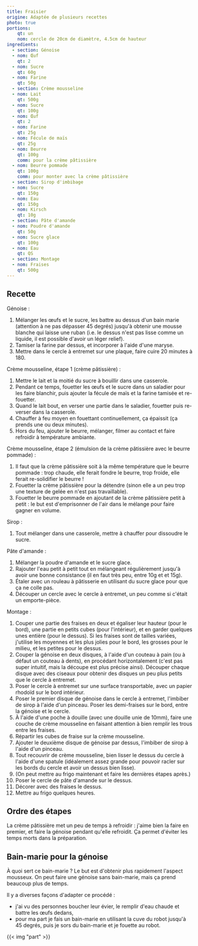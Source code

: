 ```yaml
---
title: Fraisier
origine: Adaptée de plusieurs recettes
photo: true
portions:
    qt: un
    nom: cercle de 20cm de diamètre, 4.5cm de hauteur
ingredients:
  - section: Génoise
  - nom: Œuf
    qt: 2
  - nom: Sucre
    qt: 60g
  - nom: Farine
    qt: 50g
  - section: Crème mousseline
  - nom: Lait
    qt: 500g
  - nom: Sucre
    qt: 100g
  - nom: Œuf
    qt: 2
  - nom: Farine
    qt: 25g
  - nom: Fécule de maïs
    qt: 25g
  - nom: Beurre
    qt: 100g
    comm: pour la crème pâtissière
  - nom: Beurre pommade
    qt: 100g
    comm: pour monter avec la crème pâtissière
  - section: Sirop d'imbibage
  - nom: Sucre
    qt: 150g
  - nom: Eau
    qt: 150g
  - nom: Kirsch
    qt: 10g
  - section: Pâte d'amande
  - nom: Poudre d'amande
    qt: 50g
  - nom: Sucre glace
    qt: 100g
  - nom: Eau
    qt: QS
  - section: Montage
  - nom: Fraises
    qt: 500g
---
```


Recette
-------

Génoise :
1. Mélanger les œufs et le sucre, les battre au dessus d'un bain marie (attention à ne pas dépasser 45 degrés) jusqu'à obtenir une mousse blanche qui laisse une ruban (i.e. le dessus n'est pas lisse comme un liquide, il est possible d'avoir un léger relief).
2. Tamiser la farine par dessus, et incorporer à l'aide d'une maryse.
3. Mettre dans le cercle à entremet sur une plaque, faire cuire 20 minutes à 180.

Crème mousseline, étape 1 (crème pâtissière) :
1. Mettre le lait et la moitié du sucre à bouillir dans une casserole.
2. Pendant ce temps, fouetter les œufs et le sucre dans un saladier pour les faire blanchir, puis ajouter la fécule de maïs et la farine tamisée et re-fouetter.
3. Quand le lait bout, en verser une partie dans le saladier, fouetter puis re-verser dans la casserole.
4. Chauffer à feu moyen en fouettant continuellement, ça épaissit (ça prends une ou deux minutes).
5. Hors du feu, ajouter le beurre, mélanger, filmer au contact et faire refroidir à température ambiante.

Crème mousseline, étape 2 (émulsion de la crème pâtissière avec le beurre pommade) :
1. Il faut que la crème pâtissière soit à la même température que le beurre pommade : trop chaude, elle ferait fondre le beurre, trop froide, elle ferait re-solidifier le beurre !
2. Fouetter la crème pâtissière pour la détendre (sinon elle a un peu trop une texture de gelée en n'est pas travaillable).
3. Fouetter le beurre pommade en ajoutant de la crème pâtissière petit à petit : le but est d'emprisonner de l'air dans le mélange pour faire gagner en volume.

Sirop :
1. Tout mélanger dans une casserole, mettre à chauffer pour dissoudre le sucre.

Pâte d'amande :
1. Mélanger la poudre d'amande et le sucre glace.
2. Rajouter l'eau petit à petit tout en mélangeant régulièrement jusqu'à avoir une bonne consistance (il en faut très peu, entre 10g et et 15g).
3. Étaler avec un rouleau à pâtisserie en utilisant du sucre glace pour que ça ne colle pas.
4. Découper un cercle avec le cercle à entremet, un peu comme si c'était un emporte-pièce.

Montage :
1. Couper une partie des fraises en deux et égaliser leur hauteur (pour le bord), une partie en petits cubes (pour l'intérieur), et en garder quelques unes entière (pour le dessus). Si les fraises sont de tailles variées, j'utilise les moyennes et les plus jolies pour le bord, les grosses pour le milieu, et les petites pour le dessus.
2. Couper la génoise en deux disques, à l'aide d'un couteau à pain (ou à défaut un couteau à dents), en procédant horizontalement (c'est pas super intuitif, mais la découpe est plus précise ainsi). Découper chaque disque avec des ciseaux pour obtenir des disques un peu plus petits que le cercle à entremet.
3. Poser le cercle à entremet sur une surface transportable, avec un papier rhodoïd sur le bord intérieur.
4. Poser le premier disque de génoise dans le cercle à entremet, l'imbiber de sirop à l'aide d'un pinceau. Poser les demi-fraises sur le bord, entre la génoise et le cercle.
5. À l'aide d'une poche à douille (avec une douille unie de 10mm), faire une couche de crème mousseline en faisant attention à bien remplir les trous entre les fraises.
6. Répartir les cubes de fraise sur la crème mousseline.
7. Ajouter le deuxième disque de génoise par dessus, l'imbiber de sirop à l'aide d'un pinceau.
8. Tout recouvrir de crème mousseline, bien lisser le dessus du cercle à l'aide d'une spatule (idéalement assez grande pour pouvoir racler sur les bords du cercle et avoir un dessus bien lisse).
9. (On peut mettre au frigo maintenant et faire les dernières étapes après.)
10. Poser le cercle de pâte d'amande sur le dessus.
11. Décorer avec des fraises le dessus.
12. Mettre au frigo quelques heures.

Ordre des étapes
----------------

La crème pâtissière met un peu de temps à refroidir :
j'aime bien la faire en premier, et faire la génoise pendant qu'elle refroidit.
Ça permet d'éviter les temps morts dans la préparation.

Bain-marie pour la génoise
--------------------------

À quoi sert ce bain-marie ?
Le but est d'obtenir plus rapidement l'aspect mousseux.
On peut faire une génoise sans bain-marie, mais ça prend beaucoup plus de temps.

Il y a diverses façons d'adapter ce procédé :
- j'ai vu des personnes boucher leur évier, le remplir d'eau chaude et battre les œufs dedans,
- pour ma part je fais un bain-marie en utilisant la cuve du robot jusqu'à 45 degrés, puis je sors du bain-marie et je fouette au robot.

{{< img "part" >}}
